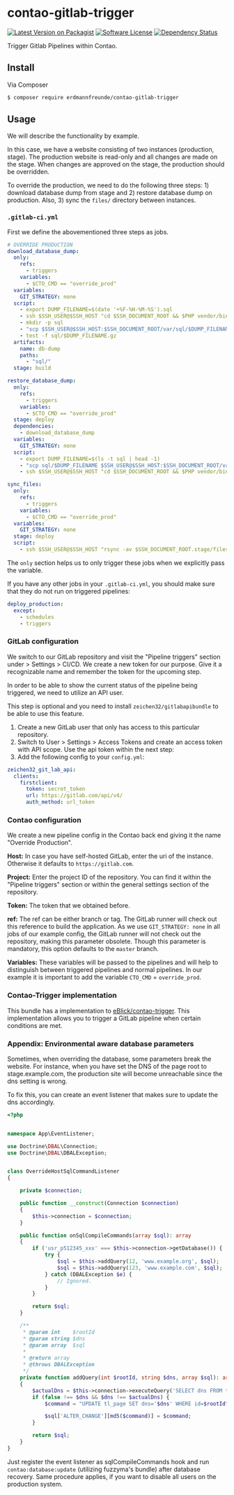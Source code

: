 # contao-gitlab-trigger

[![Latest Version on Packagist][ico-version]][link-packagist]
[![Software License][ico-license]](LICENSE)
[![Dependency Status][ico-dependencies]][link-dependencies]

Trigger Gitlab Pipelines within Contao.

## Install

Via Composer

``` bash
$ composer require erdmannfreunde/contao-gitlab-trigger
```

## Usage

We will describe the functionality by example.

In this case, we have a website consisting of two instances (production, stage). The production website is read-only and all changes are made on the stage. When changes are approved on the stage, the production should be overridden.

To override the production, we need to do the following three steps: 1) download database dump from stage and 2) restore database dump on production. Also, 3) sync the `files/` directory between instances.

### `.gitlab-ci.yml`

First we define the abovementioned three steps as jobs.

```yml
# OVERRIDE PRODUCTION
download_database_dump:
  only:
    refs:
      - triggers
    variables:
      - $CTO_CMD == "override_prod"
  variables:
    GIT_STRATEGY: none
  script:
    - export DUMP_FILENAME=$(date '+%F-%H-%M-%S').sql
    - ssh $SSH_USER@$SSH_HOST "cd $SSH_DOCUMENT_ROOT && $PHP vendor/bin/contao-console backup-manager:backup contao local -c gzip --filename $DUMP_FILENAME"
    - mkdir -p sql
    - "scp $SSH_USER@$SSH_HOST:$SSH_DOCUMENT_ROOT/var/sql/$DUMP_FILENAME.gz sql"
    - test -f sql/$DUMP_FILENAME.gz
  artifacts:
    name: db-dump
    paths:
      - "sql/"
  stage: build

restore_database_dump:
  only:
    refs:
      - triggers
    variables:
      - $CTO_CMD == "override_prod"
  stage: deploy
  dependencies:
    - download_database_dump
  variables:
    GIT_STRATEGY: none
  script:
    - export DUMP_FILENAME=$(ls -t sql | head -1)
    - "scp sql/$DUMP_FILENAME $SSH_USER@$SSH_HOST:$SSH_DOCUMENT_ROOT/var/sql/$DUMP_FILENAME"
    - ssh $SSH_USER@$SSH_HOST "cd $SSH_DOCUMENT_ROOT && $PHP vendor/bin/contao-console backup-manager:restore contao local $DUMP_FILENAME -c gzip && $PHP vendor/bin/contao-console contao:database:update"

sync_files:
  only:
    refs:
      - triggers
    variables:
      - $CTO_CMD == "override_prod"
  variables:
    GIT_STRATEGY: none
  stage: deploy
  script:
    - ssh $SSH_USER@$SSH_HOST "rsync -av $SSH_DOCUMENT_ROOT.stage/files/upload/ $SSH_DOCUMENT_ROOT/files/upload"
``` 

The `only` section helps us to only trigger these jobs when we explicitly pass the variable.

If you have any other jobs in your `.gitlab-ci.yml`, you should make sure that they do not run on triggered pipelines:
```yml
deploy_production:
  except:
    - schedules
    - triggers
```

### GitLab configuration

We switch to our GitLab repository and visit the "Pipeline triggers" section under > Settings > CI/CD. We create a new token for our purpose. Give it a recognizable name and remember the token for the upcoming step.

In order to be able to show the current status of the pipeline being triggered, we need to utilize an API user.

This step is optional and you need to install `zeichen32/gitlabapibundle` to be able to use this feature.

1. Create a new GitLab user that only has access to this particular repository.
2. Switch to User > Settings > Access Tokens and create an access token with API scope. Use the api token within the next step:
3. Add the following config to your `config.yml`:
```yml 
zeichen32_git_lab_api:
  clients:
    firstclient:
      token: secret_token
      url: https://gitlab.com/api/v4/
      auth_method: url_token
```

### Contao configuration

We create a new pipeline config in the Contao back end giving it the name "Override Production".

**Host:** In case you have self-hosted GitLab, enter the uri of the instance. Otherwise it defaults to `https://gitlab.com`.

**Project:** Enter the project ID of the repository. You can find it within the "Pipeline triggers" section or within the general settings section of the repository.

**Token:** The token that we obtained before.

**ref:** The ref can be either branch or tag. The GitLab runner will check out this reference to build the application. As we use `GIT_STRATEGY: none` in all jobs of our example config, the GitLab runner will not check out the repository, making this parameter obsolete. Though this parameter is mandatory, this option defaults to the `master` branch.

**Variables:** These variables will be passed to the pipelines and will help to distinguish between triggered pipelines and normal pipelines. In our example it is important to add the variable `CTO_CMD` = `override_prod`.

### Contao-Trigger implementation

This bundle has a implementation to [eBlick/contao-trigger](https://github.com/eBlick/contao-trigger). This implementation
 allows you to trigger a GitLab pipeline when certain conditions are met.

### Appendix: Environmental aware database parameters

Sometimes, when overriding the database, some parameters break the website. For instance, when you have set the DNS of the page root to stage.example.com, the production site will become unreachable since the dns setting is wrong.

To fix this, you can create an event listener that makes sure to update the dns accordingly.

```php
<?php


namespace App\EventListener;

use Doctrine\DBAL\Connection;
use Doctrine\DBAL\DBALException;


class OverrideHostSqlCommandListener
{

    private $connection;

    public function __construct(Connection $connection)
    {
        $this->connection = $connection;
    }

    public function onSqlCompileCommands(array $sql): array
    {
        if ('usr_p512345_xxx' === $this->connection->getDatabase()) {
            try {
                $sql = $this->addQuery(12, 'www.example.org', $sql);
                $sql = $this->addQuery(123, 'www.example.com', $sql);
            } catch (DBALException $e) {
                // Ignored.
            }
        }

        return $sql;
    }

    /**
     * @param int    $rootId
     * @param string $dns
     * @param array  $sql
     *
     * @return array
     * @throws DBALException
     */
    private function addQuery(int $rootId, string $dns, array $sql): array
    {
        $actualDns = $this->connection->executeQuery('SELECT dns FROM tl_page WHERE id=' . $rootId)->fetchColumn();
        if (false !== $dns && $dns !== $actualDns) {
            $command = "UPDATE tl_page SET dns='$dns' WHERE id=$rootId";

            $sql['ALTER_CHANGE'][md5($command)] = $command;
        }

        return $sql;
    }
}
```

Just register the event listener as sqlCompileCommands hook and run `contao:database:update` (utilizing fuzzyma's bundle) after database recovery. Same procedure applies, if you want to disable all users on the production system.

[ico-version]: https://img.shields.io/packagist/v/erdmannfreunde/contao-gitlab-trigger.svg?style=flat-square
[ico-license]: https://img.shields.io/badge/license-LGPL-brightgreen.svg?style=flat-square
[ico-dependencies]: https://www.versioneye.com/php/erdmannfreunde:contao-gitlab-trigger/badge.svg?style=flat-square

[link-packagist]: https://packagist.org/packages/erdmannfreunde/contao-gitlab-trigger
[link-dependencies]: https://www.versioneye.com/php/erdmannfreunde:contao-gitlab-trigger
